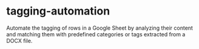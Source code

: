 # tagging-automation
Automate the tagging of rows in a Google Sheet by analyzing their content and matching them with predefined categories or tags extracted from a DOCX file.
